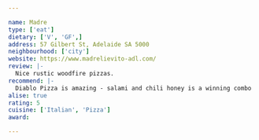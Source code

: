 ```yaml
---

name: Madre
type: ['eat']
dietary: ['V', 'GF',]
address: 57 Gilbert St, Adelaide SA 5000
neighbourhood: ['city']
website: https://www.madrelievito-adl.com/
review: |-
  Nice rustic woodfire pizzas.
recommend: |-
  Diablo Pizza is amazing - salami and chili honey is a winning combo
alise: true
rating: 5
cuisine: ['Italian', 'Pizza']
award:

---
```

